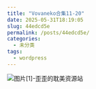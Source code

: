 ```yaml
---
title: "Vovaneko合集11-20"
date: 2025-05-31T18:19:05
slug: 44edcd5e
permalink: /posts/44edcd5e/
categories:
  - 未分类
tags:
  - wordpress
---
```


![图片[1]-歪歪的耽美资源站](/images/wp/44edcd5e-63f9dd89.jpg)
